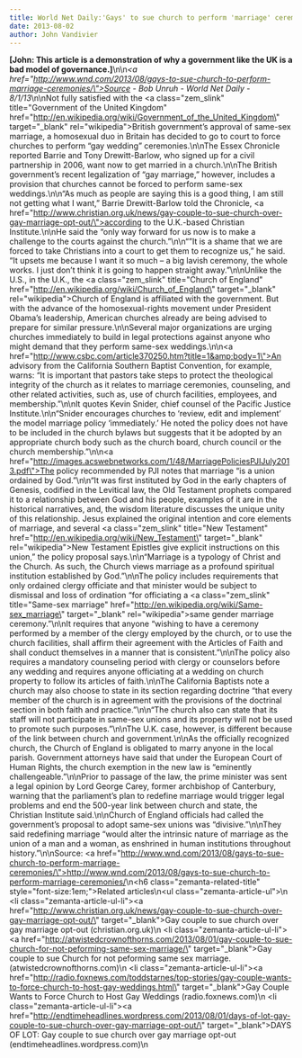 ```yaml
---
title: World Net Daily:'Gays' to sue church to perform 'marriage' ceremonies
date: 2013-08-02
author: John Vandivier
---
```




<strong>[John: This article is a demonstration of why a government like the UK is a bad model of governance.]</strong>\n\n<em><a href=\"http://www.wnd.com/2013/08/gays-to-sue-church-to-perform-marriage-ceremonies/\">Source </a>- Bob Unruh - World Net Daily - 8/1/13</em>\n\nNot fully satisfied with the <a class=\"zem_slink\" title=\"Government of the United Kingdom\" href=\"http://en.wikipedia.org/wiki/Government_of_the_United_Kingdom\" target=\"_blank\" rel=\"wikipedia\">British government</a>’s approval of same-sex marriage, a homosexual duo in Britain has decided to go to court to force churches to perform “gay wedding” ceremonies.\n\nThe Essex Chronicle reported Barrie and Tony Drewitt-Barlow, who signed up for a civil partnership in 2006, want now to get married in a church.\n\nThe British government’s recent legalization of “gay marriage,” however, includes a provision that churches cannot be forced to perform same-sex weddings.\n\n“As much as people are saying this is a good thing, I am still not getting what I want,” Barrie Drewitt-Barlow told the Chronicle, <a href=\"http://www.christian.org.uk/news/gay-couple-to-sue-church-over-gay-marriage-opt-out/\">according to the U.K.-based Christian Institute</a>.\n\nHe said the “only way forward for us now is to make a challenge to the courts against the church.”\n\n“”It is a shame that we are forced to take Christians into a court to get them to recognize us,” he said. “It upsets me because I want it so much – a big lavish ceremony, the whole works. I just don’t think it is going to happen straight away.”\n\nUnlike the U.S., in the U.K., the <a class=\"zem_slink\" title=\"Church of England\" href=\"http://en.wikipedia.org/wiki/Church_of_England\" target=\"_blank\" rel=\"wikipedia\">Church of England</a> is affiliated with the government. But with the advance of the homosexual-rights movement under President Obama’s leadership, American churches already are being advised to prepare for similar pressure.\n\nSeveral major organizations are urging churches immediately to build in legal protections against anyone who might demand that they perform same-sex weddings.\n\n<a href=\"http://www.csbc.com/article370250.htm?title=1&amp;body=1\">An advisory from the California Southern Baptist Convention,</a> for example, warns: “It is important that pastors take steps to protect the theological integrity of the church as it relates to marriage ceremonies, counseling, and other related activities, such as, use of church facilities, employees, and membership.”\n\nIt quotes Kevin Snider, chief counsel of the Pacific Justice Institute.\n\n“Snider encourages churches to ‘review, edit and implement’ the model marriage policy ‘immediately.’ He noted the policy does not have to be included in the church bylaws but suggests that it be adopted by an appropriate church body such as the church board, church council or the church membership.”\n\n<a href=\"http://images.acswebnetworks.com/1/48/MarriagePoliciesPJIJuly2013.pdf\">The policy</a> recommended by PJI notes that marriage “is a union ordained by God.”\n\n“It was first instituted by God in the early chapters of Genesis, codified in the Levitical law, the Old Testament prophets compared it to a relationship between God and his people, examples of it are in the historical narratives, and, the wisdom literature discusses the unique unity of this relationship. Jesus explained the original intention and core elements of marriage, and several <a class=\"zem_slink\" title=\"New Testament\" href=\"http://en.wikipedia.org/wiki/New_Testament\" target=\"_blank\" rel=\"wikipedia\">New Testament Epistles</a> give explicit instructions on this union,” the policy proposal says.\n\n“Marriage is a typology of Christ and the Church. As such, the Church views marriage as a profound spiritual institution established by God.”\n\nThe policy includes requirements that only ordained clergy officiate and that minister would be subject to dismissal and loss of ordination “for officiating a <a class=\"zem_slink\" title=\"Same-sex marriage\" href=\"http://en.wikipedia.org/wiki/Same-sex_marriage\" target=\"_blank\" rel=\"wikipedia\">same gender marriage</a> ceremony.”\n\nIt requires that anyone “wishing to have a ceremony performed by a member of the clergy employed by the church, or to use the church facilities, shall affirm their agreement with the Articles of Faith and shall conduct themselves in a manner that is consistent.”\n\nThe policy also requires a mandatory counseling period with clergy or counselors before any wedding and requires anyone officiating at a wedding on church property to follow its articles of faith.\n\nThe California Baptists note a church may also choose to state in its section regarding doctrine “that every member of the church is in agreement with the provisions of the doctrinal section in both faith and practice.”\n\n“The church also can state that its staff will not participate in same-sex unions and its property will not be used to promote such purposes.”\n\nThe U.K. case, however, is different because of the link between church and government.\n\nAs the officially recognized church, the Church of England is obligated to marry anyone in the local parish. Government attorneys have said that under the European Court of Human Rights, the church exemption in the new law is “eminently challengeable.”\n\nPrior to passage of the law, the prime minister was sent a legal opinion by Lord George Carey, former archbishop of Canterbury, warning that the parliament’s plan to redefine marriage would trigger legal problems and end the 500-year link between church and state, the Christian Institute said.\n\nChurch of England officials had called the government’s proposal to adopt same-sex unions was “divisive.”\n\nThey said redefining marriage “would alter the intrinsic nature of marriage as the union of a man and a woman, as enshrined in human institutions throughout history.”\n\nSource: <a href=\"http://www.wnd.com/2013/08/gays-to-sue-church-to-perform-marriage-ceremonies/\">http://www.wnd.com/2013/08/gays-to-sue-church-to-perform-marriage-ceremonies/</a>\n<h6 class=\"zemanta-related-title\" style=\"font-size:1em;\">Related articles</h6>\n<ul class=\"zemanta-article-ul\">\n	<li class=\"zemanta-article-ul-li\"><a href=\"http://www.christian.org.uk/news/gay-couple-to-sue-church-over-gay-marriage-opt-out/\" target=\"_blank\">Gay couple to sue church over gay marriage opt-out</a> (christian.org.uk)</li>\n	<li class=\"zemanta-article-ul-li\"><a href=\"http://atwistedcrownofthorns.com/2013/08/01/gay-couple-to-sue-church-for-not-peforming-same-sex-marriage/\" target=\"_blank\">Gay couple to sue Church for not peforming same sex marriage.</a> (atwistedcrownofthorns.com)</li>\n	<li class=\"zemanta-article-ul-li\"><a href=\"http://radio.foxnews.com/toddstarnes/top-stories/gay-couple-wants-to-force-church-to-host-gay-weddings.html\" target=\"_blank\">Gay Couple Wants to Force Church to Host Gay Weddings</a> (radio.foxnews.com)</li>\n	<li class=\"zemanta-article-ul-li\"><a href=\"http://endtimeheadlines.wordpress.com/2013/08/01/days-of-lot-gay-couple-to-sue-church-over-gay-marriage-opt-out/\" target=\"_blank\">DAYS OF LOT: Gay couple to sue church over gay marriage opt-out</a> (endtimeheadlines.wordpress.com)</li>\n</ul>